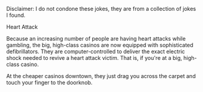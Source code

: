 Disclaimer: I do not condone these jokes, they are from a collection of jokes I found.

Heart Attack

Because an increasing number of people are having heart attacks while gambling, the big, high-class casinos are now equipped with sophisticated defibrillators. They are computer-controlled to deliver the exact electric shock needed to revive a heart attack victim. That is, if you're at a big, high-class casino. 

At the cheaper casinos downtown, they just drag you across the carpet and touch your finger to the doorknob.

